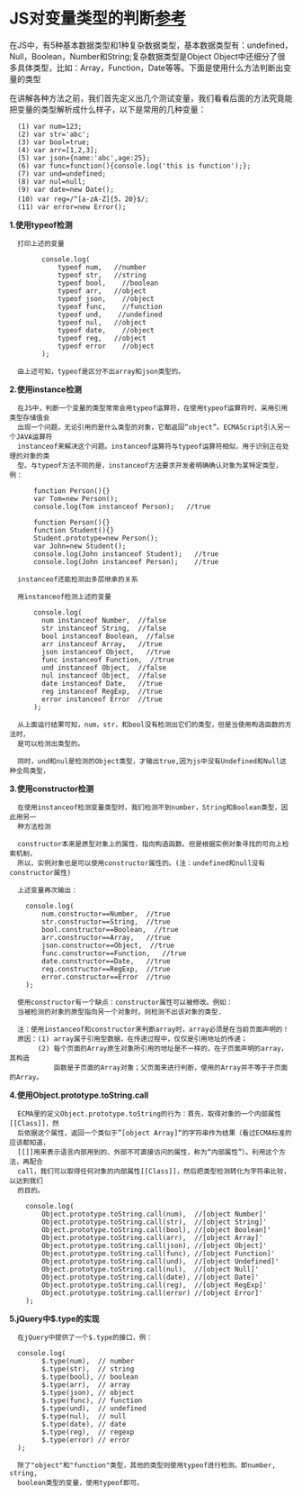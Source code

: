 # JS对变量类型的判断[参考](https://segmentfault.com/a/1190000002962215)

在JS中，有5种基本数据类型和1种复杂数据类型，基本数据类型有：undefined，Null，Boolean，Number和String;复杂数据类型是Object
Object中还细分了很多具体类型，比如：Array，Function，Date等等。下面是使用什么方法判断出变量的类型

在讲解各种方法之前，我们首先定义出几个测试变量，我们看看后面的方法究竟能把变量的类型解析成什么样子，以下是常用的几种变量：
      
      (1) var num=123;
      (2) var str='abc';
      (3) var bool=true;
      (4) var arr=[1,2,3];
      (5) var json={name:'abc',age:25};
      (6) var func=function(){console.log('this is function');};
      (7) var und=undefined;
      (8) var nul=null;
      (9) var date=new Date();
      (10) var reg=/^[a-zA-Z]{5，20}$/;
      (11) var error=new Error();

**1.使用typeof检测**

      打印上述的变量
```
        console.log(
            typeof num,   //number
            typeof str,   //string
            typeof bool,    //boolean
            typeof arr,   //object
            typeof json,    //object
            typeof func,    //function
            typeof und,    //undefined
            typeof nul,   //object
            typeof date,    //object
            typeof reg,   //object
            typeof error    //object
        );
```
      由上述可知，typeof是区分不出array和json类型的。
      
**2.使用instance检测**

      在JS中，判断一个变量的类型常常会用typeof运算符，在使用typeof运算符时，采用引用类型存储值会
      出现一个问题，无论引用的是什么类型的对象，它都返回“object”。ECMAScript引入另一个JAVA运算符
      instanceof来解决这个问题。instanceof运算符与typeof运算符相似，用于识别正在处理的对象的类
      型。与typeof方法不同的是，instanceof方法要求开发者明确确认对象为某特定类型，例：
```
      function Person(){}
      var Tom=new Person();
      console.log(Tom instanceof Person);   //true
      
      function Person(){}
      function Student(){}
      Student.prototype=new Person();
      var John=new Student();
      console.log(John instanceof Student);   //true
      console.log(John instanceof Person);    //true    
```
      instanceof还能检测出多层继承的关系

      用instanceof检测上述的变量
```
      console.log(
        num instanceof Number,  //false
        str instanceof String,  //false
        bool instanceof Boolean,  //false
        arr instanceof Array,   //true
        json instanceof Object,   //true
        func instanceof Function,  //true
        und instanceof Object,  //false
        nul instanceof Object,  //false
        date instanceof Date,   //true
        reg instanceof RegExp,  //true
        error instanceof Error  //true
      );
```
      从上面运行结果可知，num，str，和bool没有检测出它们的类型，但是当使用构造函数的方法时，
      是可以检测出类型的。

      同时，und和nul是检测的Object类型，才输出true,因为js中没有Undefined和Null这种全局类型，

**3.使用constructor检测**

      在使用instanceof检测变量类型时，我们检测不到number，String和Boolean类型，因此用另一
      种方法检测

      constructor本来是原型对象上的属性，指向构造函数。但是根据实例对象寻找的可向上检索机制，
      所以，实例对象也是可以使用constructor属性的。(注：undefined和null没有constructor属性)

      上述变量再次输出：
```
    console.log(
        num.constructor==Number,  //true
        str.constructor==String,  //true
        bool.constructor==Boolean,  //true
        arr.constructor==Array,   //true
        json.constructor==Object,  //true
        func.constructor==Function,   //true
        date.constructor==Date,   //true
        reg.constructor==RegExp,  //true
        error.constructor==Error  //true
    );
```
      使用constructor有一个缺点：constructor属性可以被修改。例如：
      当被检测的对象的原型指向另一个对象时，则检测不出该对象的类型.

      注：使用instanceof和constructor来判断array时，array必须是在当前页面声明的！
      原因：(1) array属于引用型数据，在传递过程中，仅仅是引用地址的传递；
           (2) 每个页面的Array原生对象所引用的地址是不一样的，在子页面声明的array，其构造
               函数是子页面的Array对象；父页面来进行判断，使用的Array并不等于子页面的Array。

**4.使用Object.prototype.toString.call**

      ECMA里的定义Object.prototype.toString的行为：首先，取得对象的一个内部属性[[Class]]，然
      后依据这个属性，返回一个类似于”[object Array]“的字符串作为结果（看过ECMA标准的应该都知道，
      [[]]用来表示语言内部用到的、外部不可直接访问的属性，称为“内部属性”）。利用这个方法，再配合
      call，我们可以取得任何对象的内部属性[[Class]]，然后把类型检测转化为字符串比较，以达到我们
      的目的。
```
    console.log(
        Object.prototype.toString.call(num),  //[object Number]' 
        Object.prototype.toString.call(str),  //[object String]'
        Object.prototype.toString.call(bool), //[object Boolean]'
        Object.prototype.toString.call(arr),  //[object Array]' 
        Object.prototype.toString.call(json), //[object Object]'
        Object.prototype.toString.call(func), //[object Function]'
        Object.prototype.toString.call(und),  //[object Undefined]' 
        Object.prototype.toString.call(nul),  //[object Null]'
        Object.prototype.toString.call(date), //[object Date]' 
        Object.prototype.toString.call(reg),  //[object RegExp]'
        Object.prototype.toString.call(error) //[object Error]'
    );
```
**5.jQuery中$.type的实现**
      
      在jQuery中提供了一个$.type的接口，例：
```
  console.log(
        $.type(num),  // number 
        $.type(str),  // string 
        $.type(bool), // boolean 
        $.type(arr),  // array
        $.type(json), // object 
        $.type(func), // function
        $.type(und),  // undefined 
        $.type(nul),  // null  
        $.type(date), // date 
        $.type(reg),  // regexp 
        $.type(error) // error     
  );
```
      除了"object"和"function"类型，其他的类型则使用typeof进行检测。即number, string,
      boolean类型的变量，使用typeof即可。 
